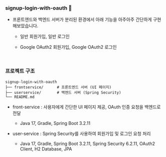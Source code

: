 ### signup-login-with-oauth 🔐

- 프론트엔드와 백엔드 서버가 분리된 환경에서 아래 기능을 아주아주 간단하게 구현해보았습니다.
  
  - 일반 회원가입, 일반 로그인
    
  - Google OAuth2 회원가입, Google OAuth2 로그인

<br>


### 프로젝트 구조

```plaintext
signup-login-with-oauth
├── frontservice/      # 프론트엔드 서버 (UI 페이지)
├── userservice/       # 백엔드 서버 (Spring Security)
└── README.md
```

- front-service : 사용자에게 간단한 UI 페이지 제공, OAuth 인증 요청을 백엔드로 전달
  - Java 17, Gradle, Spring Boot 3.2.11
    
- user-service : Spring Security를 사용하여 회원가입 및 로그인 요청 처리
  - Java 17, Gradle, Spring Boot 3.2.11, Spring Security 6.2.11, OAuth2 Client, H2 Database, JPA


